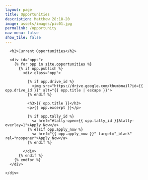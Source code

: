 ```yaml
---
layout: page
title: Opportunities
description: Matthew 28:18-20
image: assets/images/pic01.jpg
permalink: /opportunity
nav-menu: false
show_tile: false
---
```


<div id="main" class="alt">
  <section id="ten">
    <div class="inner">

      <h2>Current Opportunities</h2>

      <div id="opps">
        {% for opp in site.opportunities %}
          {% if opp.publish %}
            <div class="opp">

              {% if opp.drive_id %}
                <img src="https://drive.google.com/thumbnail?id={{ opp.drive_id }}" alt="{{ opp.title | escape }}">
              {% endif %}

              <h3>{{ opp.title }}</h3>
              <p>{{ opp.excerpt }}</p>

              {% if opp.tally_id %}
                <a href="#tally-open={{ opp.tally_id }}&tally-overlay=1">Apply Now</a>
              {% elsif opp.apply_now %}
                <a href="{{ opp.apply_now }}" target="_blank" rel="noopener">Apply Now</a>
              {% endif %}

            </div>
          {% endif %}
        {% endfor %}
      </div>

    </div>
  </section>
</div>

<style>
  #opps .opp img {
    max-width: 100%;
    height: auto;
    display: block;
    margin-bottom: 0.5rem;
    border-radius: 6px;
  }
  #opps .opp {
    margin-bottom: 2rem;
  }
</style>

